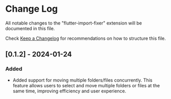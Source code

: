 # Change Log

All notable changes to the "flutter-import-fixer" extension will be documented in this file.

Check [Keep a Changelog](http://keepachangelog.com/) for recommendations on how to structure this file.

## [0.1.2] - 2024-01-24
### Added
- Added support for moving multiple folders/files concurrently. This feature allows users to select and move multiple folders or files at the same time, improving efficiency and user experience.
